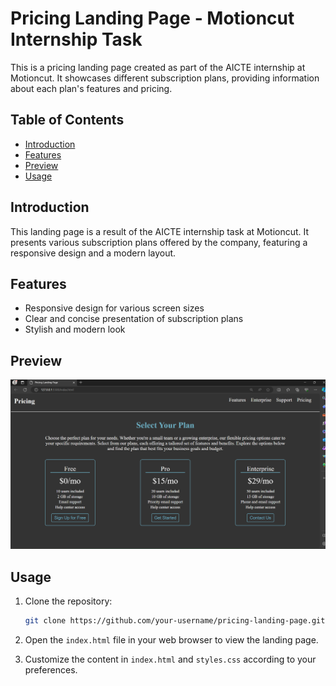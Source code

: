 # Pricing Landing Page - Motioncut Internship Task

This is a pricing landing page created as part of the AICTE internship at Motioncut. It showcases different subscription plans, providing information about each plan's features and pricing.

## Table of Contents

- [Introduction](#introduction)
- [Features](#features)
- [Preview](#preview)
- [Usage](#usage)
  

## Introduction

This landing page is a result of the AICTE internship task at Motioncut. It presents various subscription plans offered by the company, featuring a responsive design and a modern layout.

## Features

- Responsive design for various screen sizes
- Clear and concise presentation of subscription plans
- Stylish and modern look

## Preview

![Pricing Landing Page Preview](https://github.com/Bindu-1/Pricing-Landing-Page/blob/main/Screenshot%202024-02-04%20183934.png?raw=true)
## Usage

1. Clone the repository:

    ```bash
    git clone https://github.com/your-username/pricing-landing-page.git
    ```

2. Open the `index.html` file in your web browser to view the landing page.

3. Customize the content in `index.html` and `styles.css` according to your preferences.

